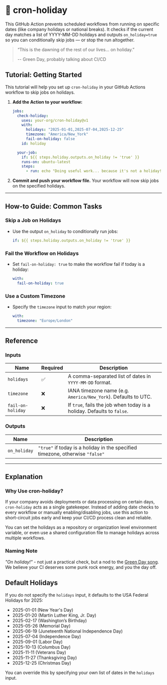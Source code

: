# 🎸 cron-holiday

This GitHub Action prevents scheduled workflows from running on specific dates (like company holidays or national breaks). It checks if the current day matches a list of YYYY-MM-DD holidays and outputs `on_holiday=true` so you can conditionally skip jobs — or stop the run altogether.

> “This is the dawning of the rest of our lives... on holiday.”
>
> -- Green Day, probably talking about CI/CD

## Tutorial: Getting Started

This tutorial will help you set up `cron-holiday` in your GitHub Actions workflow to skip jobs on holidays.

1. **Add the Action to your workflow:**

   ```yaml
   jobs:
     check-holiday:
       uses: your-org/cron-holiday@v1
       with:
         holidays: "2025-01-01,2025-07-04,2025-12-25"
         timezone: "America/New_York"
         fail-on-holiday: false
       id: holiday

     your-job:
       if: ${{ steps.holiday.outputs.on_holiday != 'true' }}
       runs-on: ubuntu-latest
       steps:
         - run: echo "Doing useful work... because it's not a holiday!"
   ```

2. **Commit and push your workflow file.**
   Your workflow will now skip jobs on the specified holidays.

---

## How-to Guide: Common Tasks

### Skip a Job on Holidays

- Use the output `on_holiday` to conditionally run jobs:

  ```yaml
  if: ${{ steps.holiday.outputs.on_holiday != 'true' }}
  ```

### Fail the Workflow on Holidays

- Set `fail-on-holiday: true` to make the workflow fail if today is a holiday:

  ```yaml
  with:
    fail-on-holiday: true
  ```

### Use a Custom Timezone

- Specify the `timezone` input to match your region:

  ```yaml
  with:
    timezone: "Europe/London"
  ```

---

## Reference

### Inputs

| Name              | Required | Description                                                            |
| ----------------- | -------- | ---------------------------------------------------------------------- |
| `holidays`        | ✅        | A comma-separated list of dates in `YYYY-MM-DD` format.                |
| `timezone`        | ❌        | IANA timezone name (e.g. `America/New_York`). Defaults to UTC.         |
| `fail-on-holiday` | ❌        | If `true`, fails the job when today is a holiday. Defaults to `false`. |

### Outputs

| Name         | Description                                                                   |
| ------------ | ----------------------------------------------------------------------------- |
| `on_holiday` | `"true"` if today is a holiday in the specified timezone, otherwise `"false"` |

---

## Explanation

### Why Use cron-holiday?

If your company avoids deployments or data processing on certain days, `cron-holiday` acts as a single gatekeeper. Instead of adding date checks to every workflow or manually enabling/disabling jobs, use this action to short-circuit jobs early and keep your CI/CD process clean and reliable.

You can set the holidays as a repository or organization level environment variable, or even use a shared configuration file to manage holidays across multiple workflows.

### Naming Note

 *"On holiday!"* - not just a practical check, but a nod to the [Green Day song](https://genius.com/Green-day-holiday-lyrics).
 We believe your CI deserves some punk rock energy, and you the day off.

## Default Holidays

If you do not specify the `holidays` input, it defaults to the USA Federal Holidays for 2025:

- 2025-01-01 (New Year's Day)
- 2025-01-20 (Martin Luther King, Jr. Day)
- 2025-02-17 (Washington’s Birthday)
- 2025-05-26 (Memorial Day)
- 2025-06-19 (Juneteenth National Independence Day)
- 2025-07-04 (Independence Day)
- 2025-09-01 (Labor Day)
- 2025-10-13 (Columbus Day)
- 2025-11-11 (Veterans Day)
- 2025-11-27 (Thanksgiving Day)
- 2025-12-25 (Christmas Day)

You can override this by specifying your own list of dates in the `holidays` input.
